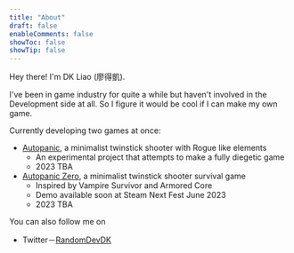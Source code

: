 ```yaml
---
title: "About"
draft: false
enableComments: false
showToc: false
showTip: false
---
```


Hey there! I'm DK Liao (廖得凱).

I've been in game industry for quite a while but haven't involved in the Development side at all. So I figure it would be cool if I can make my own game.

Currently developing two games at once:

- [Autopanic](https://store.steampowered.com/app/1274830/_/), a minimalist twinstick shooter with Rogue like elements
    - An experimental project that attempts to make a fully diegetic game
    - 2023 TBA
- [Autopanic Zero](https://store.steampowered.com/app/1423670/_/), a minimalist twinstick shooter survival game 
    - Inspired by Vampire Survivor and Armored Core
    - Demo available soon at Steam Next Fest June 2023
    - 2023 TBA

You can also follow me on 

- Twitter－[RandomDevDK](https://twitter.com/RandomDevDK)